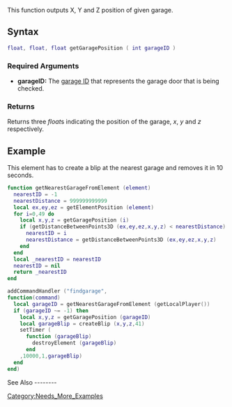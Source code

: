 This function outputs X, Y and Z position of given garage.

Syntax
------

``` lua
float, float, float getGaragePosition ( int garageID )
```

### Required Arguments

-   **garageID:** The [garage ID](/docs/garage.md "wikilink") that represents the garage door that is being checked.

### Returns

Returns three *float*s indicating the position of the garage, *x*, *y* and *z* respectively.

Example
-------

<section name="Client" class="client" show="true">
This element has to create a blip at the nearest garage and removes it in 10 seconds.

``` lua
function getNearestGarageFromElement (element)
  nearestID = -1
  nearestDistance = 999999999999
  local ex,ey,ez = getElementPosition (element)
  for i=0,49 do
    local x,y,z = getGaragePosition (i)
    if (getDistanceBetweenPoints3D (ex,ey,ez,x,y,z) < nearestDistance) then
      nearestID = i
      nearestDistance = getDistanceBetweenPoints3D (ex,ey,ez,x,y,z)
    end
  end
  local _nearestID = nearestID
  nearestID = nil
  return _nearestID
end

addCommandHandler ("findgarage",
function(command)
  local garageID = getNearestGarageFromElement (getLocalPlayer())
  if (garageID ~= -1) then
    local x,y,z = getGaragePosition (garageID)
    local garageBlip = createBlip (x,y,z,41)
    setTimer (
      function (garageBlip)
        destroyElement (garageBlip)
      end
    ,10000,1,garageBlip)
  end
end)
```

</section>
See Also
--------

[Category:Needs\_More\_Examples](/docs/category-needs_more_examples.md "wikilink")
